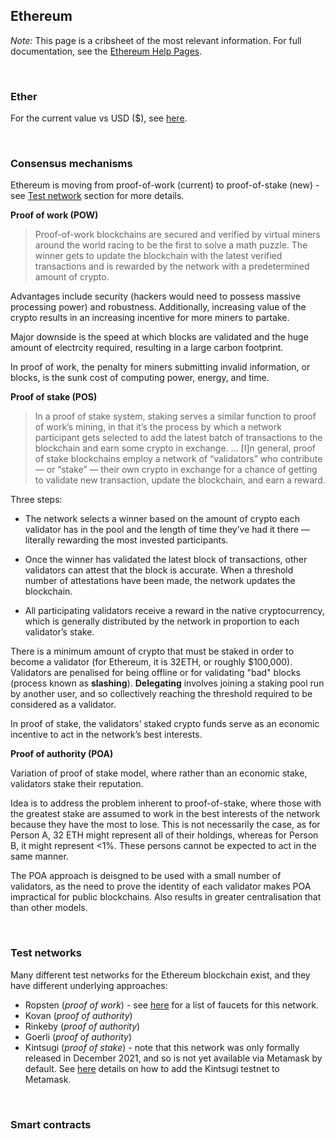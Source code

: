 ## Ethereum

_Note:_ This page is a cribsheet of the most relevant information. For full documentation, see the [Ethereum Help Pages](https://ethereum.org/en/learn/). 

<br>

### Ether

For the current value vs USD ($), see [here](https://currencio.co/eth/usd/).

<br>

### Consensus mechanisms

Ethereum is moving from proof-of-work (current) to proof-of-stake (new) - see [Test network](#test-networks) section for more details.

**Proof of work (POW)**

> Proof-of-work blockchains are secured and verified by virtual miners around the world racing to be the first to solve a math puzzle. The winner gets to update the blockchain with the latest verified transactions and is rewarded  by the network with a predetermined amount of crypto. 

Advantages include security (hackers would need to possess massive processing power) and robustness. Additionally, increasing value of the crypto results in an increasing incentive for more miners to partake.

Major downside is the speed at which blocks are validated and the huge amount of electrcity required, resulting in a large carbon footprint.

In proof of work, the penalty for miners submitting invalid information, or blocks, is the sunk cost of computing power, energy, and time.

**Proof of stake (POS)**

> In a proof of stake system, staking serves a similar function to proof of work’s mining, in that it’s the process by which a network participant gets selected to add the latest batch of transactions to the blockchain and earn some crypto in exchange. ... [I]n general, proof of stake blockchains employ a network of “validators” who contribute — or “stake” — their  own crypto in exchange for a chance of getting to validate new transaction, update the blockchain, and earn a reward. 

Three steps:
* The network selects a winner based on the amount of crypto each validator has in the pool and the length of time they’ve had it there — literally rewarding the most invested participants. 

* Once the winner has validated the latest block of transactions, other validators can attest that the block is accurate. When a threshold number of attestations have been made, the network updates the blockchain. 

* All participating validators receive a reward in the native cryptocurrency, which is generally distributed by the network in proportion to each validator’s stake. 

There is a minimum amount of crypto that must be staked in order to become a validator (for Ethereum, it is 32ETH, or roughly $100,000). Validators are penalised for being offline or for validating "bad" blocks (process known as **slashing**). **Delegating** involves joining a staking pool run by another user, and so collectively reaching the threshold required to be considered as a validator.

In proof of stake, the validators’ staked crypto funds serve as an economic incentive to act in the network’s best interests.

**Proof of authority (POA)**

Variation of proof of stake model, where rather than an economic stake, validators stake their reputation. 

Idea is to address the problem inherent to proof-of-stake, where those with the greatest stake are assumed to work in the best interests of the network because they have the most to lose. This is not necessarily the case, as for Person A, 32 ETH might represent all of their holdings, whereas for Person B, it might represent <1%. These persons cannot be expected to act in the same manner.

The POA approach is deisgned to be used with a small number of validators, as the need to prove the identity of each validator makes POA impractical for public blockchains. Also results in greater centralisation that than other models.

<br>

### Test networks

Many different test networks for the Ethereum blockchain exist, and they have different underlying approaches:

* Ropsten (_proof of work_) - see [here](metamask.md#ether-faucets) for a list of faucets for this network.
* Kovan (_proof of authority_)
* Rinkeby (_proof of authority_)
* Goerli (_proof of authority_)
* Kintsugi (_proof of stake_) - note that this network was only formally released in December 2021, and so is not yet available via Metamask by default. See [here](https://etherworld.co/2021/12/20/how-to-join-ethereum-merge-kintsugi-testnet/) details on how to add the Kintsugi testnet to Metamask.

<br>

### Smart contracts